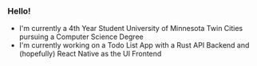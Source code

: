 ### Hello!

- I'm currently a 4th Year Student University of Minnesota Twin Cities pursuing a Computer Science Degree
- I'm currently working on a Todo List App with a Rust API Backend and (hopefully) React Native as the UI Frontend

<!--
**will-lin2021/will-lin2021** is a ✨ _special_ ✨ repository because its `README.md` (this file) appears on your GitHub profile.

Here are some ideas to get you started:

- 🔭 I’m currently working on ...
- 🌱 I’m currently learning ...
- 👯 I’m looking to collaborate on ...
- 🤔 I’m looking for help with ...
- 💬 Ask me about ...
- 📫 How to reach me: ...
- 😄 Pronouns: ...
- ⚡ Fun fact: ...
-->
